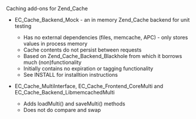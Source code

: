 Caching add-ons for Zend_Cache

* EC_Cache_Backend_Mock - an in memory Zend_Cache backend for unit testing
    * Has no external dependencies (files, memcache, APC) - only stores values in process memory
    * Cache contents do not persist between requests
    * Based on Zend_Cache_Backend_Blackhole from which it borrows much (non)functionality
    * Initially contains no expiration or tagging functionality
    * See INSTALL for installtion instructions

* EC_Cache_MultiInterface, EC_Cache_Frontend_CoreMulti and EC_Cache_Backend_LibmemcachedMulti
    * Adds loadMulti() and saveMulti() methods
    * Does not do compare and swap
